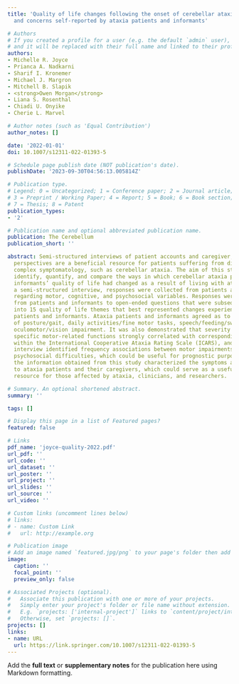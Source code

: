 ```yaml
---
title: 'Quality of life changes following the onset of cerebellar ataxia: Symptoms
  and concerns self-reported by ataxia patients and informants'

# Authors
# If you created a profile for a user (e.g. the default `admin` user), write the username (folder name) here
# and it will be replaced with their full name and linked to their profile.
authors:
- Michelle R. Joyce
- Prianca A. Nadkarni
- Sharif I. Kronemer
- Michael J. Margron
- Mitchell B. Slapik
- <strong>Owen Morgan</strong>
- Liana S. Rosenthal
- Chiadi U. Onyike
- Cherie L. Marvel

# Author notes (such as 'Equal Contribution')
author_notes: []

date: '2022-01-01'
doi: 10.1007/s12311-022-01393-5

# Schedule page publish date (NOT publication's date).
publishDate: '2023-09-30T04:56:13.005814Z'

# Publication type.
# Legend: 0 = Uncategorized; 1 = Conference paper; 2 = Journal article;
# 3 = Preprint / Working Paper; 4 = Report; 5 = Book; 6 = Book section;
# 7 = Thesis; 8 = Patent
publication_types:
- '2'

# Publication name and optional abbreviated publication name.
publication: The Cerebellum
publication_short: ''

abstract: Semi-structured interviews of patient accounts and caregiver, or informant,
  perspectives are a beneficial resource for patients suffering from diseases with
  complex symptomatology, such as cerebellar ataxia. The aim of this study was to
  identify, quantify, and compare the ways in which cerebellar ataxia patients’ and
  informants’ quality of life had changed as a result of living with ataxia. Using
  a semi-structured interview, responses were collected from patients and informants
  regarding motor, cognitive, and psychosocial variables. Responses were also collected
  from patients and informants to open-ended questions that were subsequently categorized
  into 15 quality of life themes that best represented changes experienced by the
  patients and informants. Ataxia patients and informants agreed as to the severity
  of posture/gait, daily activities/fine motor tasks, speech/feeding/swallowing, and
  oculomotor/vision impairment. It was also demonstrated that severity ratings for
  specific motor-related functions strongly correlated with corresponding functions
  within the International Cooperative Ataxia Rating Scale (ICARS), and that this
  interview identified frequency associations between motor impairments and specific
  psychosocial difficulties, which could be useful for prognostic purposes. Overall,
  the information obtained from this study characterized the symptoms and challenges
  to ataxia patients and their caregivers, which could serve as a useful educational
  resource for those affected by ataxia, clinicians, and researchers.

# Summary. An optional shortened abstract.
summary: ''

tags: []

# Display this page in a list of Featured pages?
featured: false

# Links
pdf_name: 'joyce-quality-2022.pdf'
url_pdf: ''
url_code: ''
url_dataset: ''
url_poster: ''
url_project: ''
url_slides: ''
url_source: ''
url_video: ''

# Custom links (uncomment lines below)
# links:
# - name: Custom Link
#   url: http://example.org

# Publication image
# Add an image named `featured.jpg/png` to your page's folder then add a caption below.
image:
  caption: ''
  focal_point: ''
  preview_only: false

# Associated Projects (optional).
#   Associate this publication with one or more of your projects.
#   Simply enter your project's folder or file name without extension.
#   E.g. `projects: ['internal-project']` links to `content/project/internal-project/index.md`.
#   Otherwise, set `projects: []`.
projects: []
links:
- name: URL
  url: https://link.springer.com/10.1007/s12311-022-01393-5
---
```


Add the **full text** or **supplementary notes** for the publication here using Markdown formatting.
